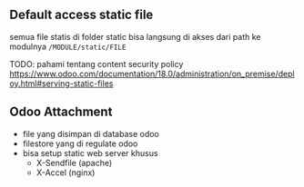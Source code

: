 ## Default access static file
semua file statis di folder static bisa langsung di akses dari path ke modulnya
`/MODULE/static/FILE`

TODO: pahami tentang content security policy 
https://www.odoo.com/documentation/18.0/administration/on_premise/deploy.html#serving-static-files

## Odoo Attachment
- file yang disimpan di database odoo
- filestore yang di regulate odoo
- bisa setup static web server khusus
    - X-Sendfile (apache) 
    - X-Accel (nginx)

